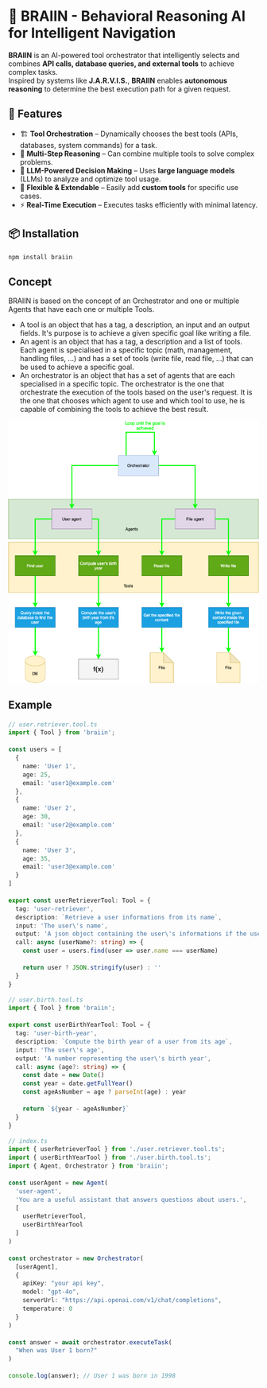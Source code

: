 # 🧠 BRAIIN - Behavioral Reasoning AI for Intelligent Navigation

**BRAIIN** is an AI-powered tool orchestrator that intelligently selects and combines **API calls, database queries, and external tools** to achieve complex tasks.  
Inspired by systems like **J.A.R.V.I.S.**, **BRAIIN** enables **autonomous reasoning** to determine the best execution path for a given request.

## 🚀 Features
- 🏗 **Tool Orchestration** – Dynamically chooses the best tools (APIs, databases, system commands) for a task.
- 🔄 **Multi-Step Reasoning** – Can combine multiple tools to solve complex problems.
- 🧠 **LLM-Powered Decision Making** – Uses **large language models** (LLMs) to analyze and optimize tool usage.
- 🔌 **Flexible & Extendable** – Easily add **custom tools** for specific use cases.
- ⚡ **Real-Time Execution** – Executes tasks efficiently with minimal latency.

## 📦 Installation
```sh
npm install braiin
```
## Concept
BRAIIN is based on the concept of an Orchestrator and one or multiple Agents that have each one or multiple Tools.

- A tool is an object that has a tag, a description, an input and an output fields. It's purpose is to achieve a given specific goal like writing a file.
- An agent is an object that has a tag, a description and a list of tools. Each agent is specialised in a specific topic (math, management, handling files, ...) and has a set of tools (write file, read file, ...) that can be used to achieve a specific goal.
- An orchestrator is an object that has a set of agents that are each specialised in a specific topic.
The orchestrator is the one that orchestrate the execution of the tools based on the user's request. It is the one that chooses which agent to use and which tool to use, he is capable of combining the tools to achieve the best result.

![concept](https://github.com/TinyRabarioelina/braiin/blob/main/assets/braiin.png)

## Example
```typescript
// user.retriever.tool.ts
import { Tool } from 'braiin';

const users = [
  {
    name: 'User 1',
    age: 25,
    email: 'user1@example.com'
  },
  {
    name: 'User 2',
    age: 30,
    email: 'user2@example.com'
  },
  {
    name: 'User 3',
    age: 35,
    email: 'user3@example.com'
  }
]

export const userRetrieverTool: Tool = {
  tag: 'user-retriever',
  description: `Retrieve a user informations from its name`,
  input: 'The user\'s name',
  output: 'A json object containing the user\'s informations if the user was found, an empty string otherwise',
  call: async (userName?: string) => {
    const user = users.find(user => user.name === userName)

    return user ? JSON.stringify(user) : ''
  }
}
```

```typescript
// user.birth.tool.ts
import { Tool } from 'braiin';

export const userBirthYearTool: Tool = {
  tag: 'user-birth-year',
  description: `Compute the birth year of a user from its age`,
  input: 'The user\'s age',
  output: 'A number representing the user\'s birth year',
  call: async (age?: string) => {
    const date = new Date()
    const year = date.getFullYear()
    const ageAsNumber = age ? parseInt(age) : year

    return `${year - ageAsNumber}`
  }
}
```

```typescript
// index.ts
import { userRetrieverTool } from './user.retriever.tool.ts';
import { userBirthYearTool } from './user.birth.tool.ts';
import { Agent, Orchestrator } from 'braiin';

const userAgent = new Agent(
  'user-agent',
  'You are a useful assistant that answers questions about users.',
  [
    userRetrieverTool,
    userBirthYearTool
  ]
)

const orchestrator = new Orchestrator(
  [userAgent],
  {
    apiKey: "your api key",
    model: "gpt-4o",
    serverUrl: "https://api.openai.com/v1/chat/completions",
    temperature: 0
  }
)

const answer = await orchestrator.executeTask(
  "When was User 1 born?"
)

console.log(answer); // User 1 was born in 1998
```